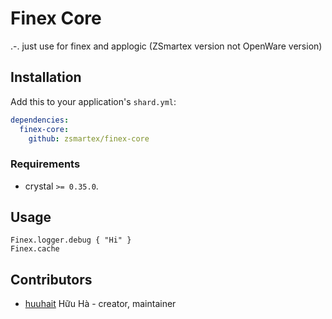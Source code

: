 # Finex Core

.-. just use for finex and applogic (ZSmartex version not OpenWare version)

## Installation

Add this to your application's `shard.yml`:

```yaml
dependencies:
  finex-core:
    github: zsmartex/finex-core
```

### Requirements
- crystal `>= 0.35.0`.

## Usage

```
Finex.logger.debug { "Hi" } 
Finex.cache
```

## Contributors

- [huuhait](https://github.com/huuhait) Hữu Hà - creator, maintainer
